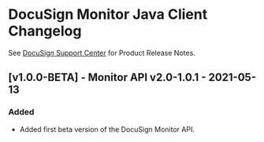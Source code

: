 # DocuSign Monitor Java Client Changelog
See [DocuSign Support Center](https://support.docusign.com/en/releasenotes/) for Product Release Notes.

## [v1.0.0-BETA] - Monitor API v2.0-1.0.1 - 2021-05-13
### Added
- Added first beta version of the DocuSign Monitor API.

